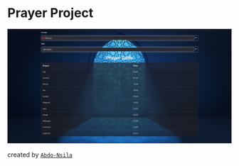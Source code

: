# Prayer Project

<p align="center" ><img src="https://raw.githubusercontent.com/Abdo-Nsila/The-Prayer-Project/master/src/assets/app.png" alt"app picture"/></p>

created by [`Abdo-Nsila`](https://github.com/Abdo-Nsila)

# 
